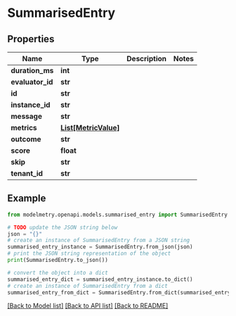 # SummarisedEntry


## Properties

Name | Type | Description | Notes
------------ | ------------- | ------------- | -------------
**duration_ms** | **int** |  | 
**evaluator_id** | **str** |  | 
**id** | **str** |  | 
**instance_id** | **str** |  | 
**message** | **str** |  | 
**metrics** | [**List[MetricValue]**](MetricValue.md) |  | 
**outcome** | **str** |  | 
**score** | **float** |  | 
**skip** | **str** |  | 
**tenant_id** | **str** |  | 

## Example

```python
from modelmetry.openapi.models.summarised_entry import SummarisedEntry

# TODO update the JSON string below
json = "{}"
# create an instance of SummarisedEntry from a JSON string
summarised_entry_instance = SummarisedEntry.from_json(json)
# print the JSON string representation of the object
print(SummarisedEntry.to_json())

# convert the object into a dict
summarised_entry_dict = summarised_entry_instance.to_dict()
# create an instance of SummarisedEntry from a dict
summarised_entry_from_dict = SummarisedEntry.from_dict(summarised_entry_dict)
```
[[Back to Model list]](../README.md#documentation-for-models) [[Back to API list]](../README.md#documentation-for-api-endpoints) [[Back to README]](../README.md)


